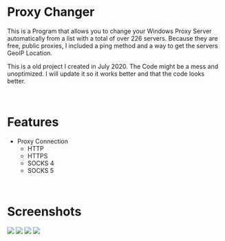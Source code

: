 # Proxy Changer
This is a Program that allows you to change your Windows Proxy Server automatically from a list with a total of over 226 servers. Because they are free, public proxies, I included a ping method and a way to get the servers GeoIP Location.

This is a old project I created in July 2020. The Code might be a mess and unoptimized. I will update it so it works better and that the code looks better. 

<br>

# Features
- Proxy Connection
  - HTTP
  - HTTPS
  - SOCKS 4
  - SOCKS 5

<br>

# Screenshots

<img src="https://shy-devils.life-is-pa.in/2tca7x.png" />
<img src="https://shy-devils.life-is-pa.in/owad6l.gif" />
<img src="https://shy-devils.life-is-pa.in/9t7VDB.png" />
<img src="https://shy-devils.life-is-pa.in/GFXayg.png" />
